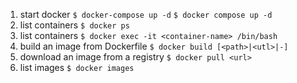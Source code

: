 1. start docker
  `$ docker-compose up -d`
  `$ docker compose up -d`
2. list containers
  `$ docker ps`
3. list containers
  `$ docker exec -it <container-name> /bin/bash`
4. build an image from Dockerfile
   `$ docker build [<path>|<utl>|-]`
5. download an image from a registry
   `$ docker pull <url>`
6. list images
   `$ docker images`